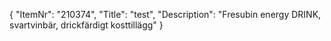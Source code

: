 {
  "ItemNr": "210374",
  "Title": "test",
  "Description": "Fresubin energy DRINK, svartvinbär, drickfärdigt kosttillägg"
}
